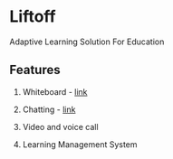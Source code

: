 # Liftoff
Adaptive Learning Solution For Education 

## Features 
1. Whiteboard - [link](https://github.com/socketio/socket.io/tree/master/examples/whiteboard)

2. Chatting - [link](https://github.com/socketio/socket.io/tree/master/examples/chat)

3. Video and voice call

4. Learning Management System 
